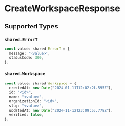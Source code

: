# CreateWorkspaceResponse


## Supported Types

### `shared.ErrorT`

```typescript
const value: shared.ErrorT = {
  message: "<value>",
  statusCode: 300,
};
```

### `shared.Workspace`

```typescript
const value: shared.Workspace = {
  createdAt: new Date("2024-01-11T12:02:21.595Z"),
  id: "<id>",
  name: "<value>",
  organizationId: "<id>",
  slug: "<value>",
  updatedAt: new Date("2024-11-12T23:09:56.778Z"),
  verified: false,
};
```


